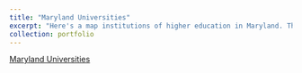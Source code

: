 ```yaml
---
title: "Maryland Universities"
excerpt: "Here's a map institutions of higher education in Maryland. There are both colleges and universities in included, as points and polygons. <br/><img src='/images/download.png'>"
collection: portfolio
---
```


[Maryland Universities](https://samarapyf.github.io_portfolio/qgis2web_2023_05_16-15_28_21_185437/index.html)

